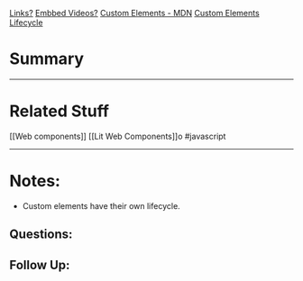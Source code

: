 [Links?](#)
[Embbed Videos?](#)
[Custom Elements - MDN](https://developer.mozilla.org/en-US/docs/Web/API/Web_components/Using_custom_elements#using_the_lifecycle_callbacks)
[Custom Elements Lifecycle](https://developer.mozilla.org/en-US/docs/Web/API/Web_components/Using_custom_elements#using_the_lifecycle_callbacks)
# Summary

----
# Related Stuff
[[Web components]]
[[Lit Web Components]]o
#javascript 

----
# Notes:
- Custom elements have their own lifecycle.

## Questions:

## Follow Up:
